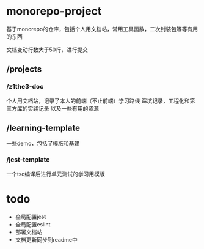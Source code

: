 # monorepo-project
基于monorepo的仓库，包括个人用文档站，常用工具函数，二次封装包等等有用的东西

文档变动行数大于50行，进行提交

## /projects

### /z1the3-doc
个人用文档站，记录了本人的前端（不止前端）学习路线
踩坑记录，工程化和第三方库的实践记录
以及一些有用的资源


## /learning-template
一些demo，包括了模版和基建

### /jest-template
一个tsc编译后进行单元测试的学习用模版 

# todo
* ~~全局配置jest~~
* 全局配置eslint
* 部署文档站
* 文档更新同步到readme中
